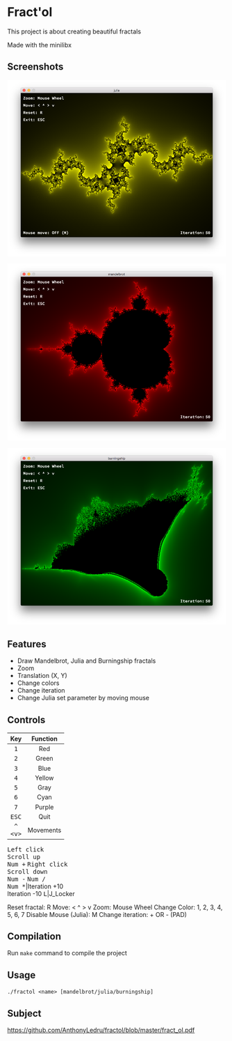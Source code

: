 # Fract'ol

This project is about creating beautiful fractals

Made with the minilibx

## Screenshots

![alt text](https://github.com/AnthonyLedru/fractol/blob/master/screenshots/julia.png)

![alt text](https://github.com/AnthonyLedru/fractol/blob/master/screenshots/mandelbrot.png)

![alt text](https://github.com/AnthonyLedru/fractol/blob/master/screenshots/burningship.png)

## Features

- Draw Mandelbrot, Julia and Burningship fractals
- Zoom
- Translation (X, Y)
- Change colors
- Change iteration
- Change Julia set parameter by moving mouse

## Controls


Key|Function
:-:|:-:
<kbd>1</kbd>|Red
<kbd>2</kbd>|Green
<kbd>3</kbd>|Blue
<kbd>4</kbd>|Yellow
<kbd>5</kbd>|Gray
<kbd>6</kbd>|Cyan
<kbd>7</kbd>|Purple
<kbd>ESC</kbd>|Quit
<kbd>^</kbd><br><kbd><</kbd><kbd>v</kbd><kbd>></kbd>|Movements
<kbd>Left click</kbd><br><kbd>Scroll up</kbd><br><kbd>Num +</kbd>
<kbd>Right click</kbd><br><kbd>Scroll down</kbd><br><kbd>Num -</kbd>
<kbd>Num /</kbd><br><kbd>Num *</kbd>|Iteration +10<br>Iteration -10
<kbd>L</kbd>|J_Locker

Reset fractal: R
Move: < ^ > v
Zoom: Mouse Wheel
Change Color: 1, 2, 3, 4, 5, 6, 7
Disable Mouse (Julia): M
Change iteration: + OR - (PAD)

## Compilation

Run `make` command to compile the project

## Usage

```
./fractol <name> [mandelbrot/julia/burningship]
```

## Subject 
 
https://github.com/AnthonyLedru/fractol/blob/master/fract_ol.pdf
